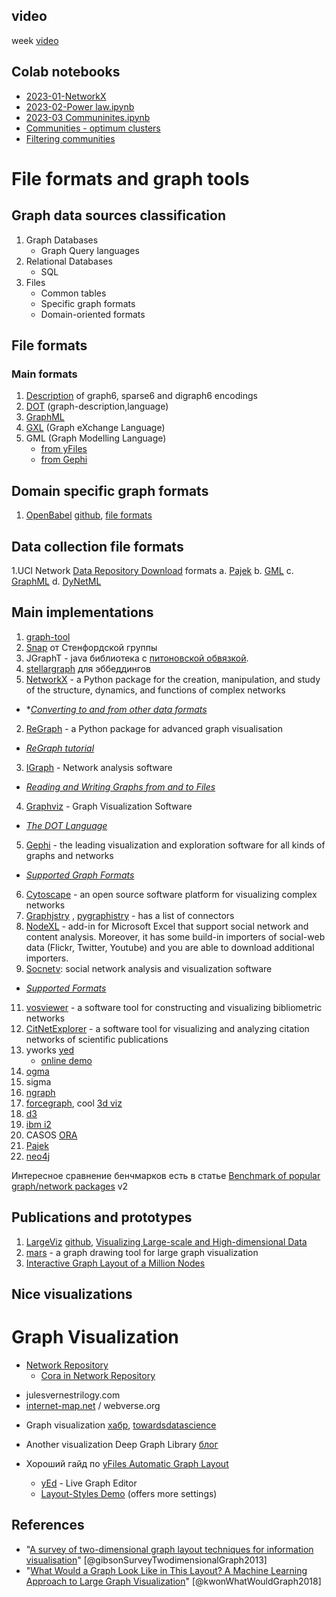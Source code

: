 ## video
week [video](https://youtu.be/nMPPsBsC5vo)


## Colab notebooks
- [2023-01-NetworkX](https://colab.research.google.com/drive/1f-j5Zum7M-gjEdpR7AzXZcCDs17294Ei?usp=sharing)
- [2023-02-Power law.ipynb](https://colab.research.google.com/drive/1rJ2izbexWLO9yxEiPWKUOPeuxnCn_gG5?usp=sharing)
- [2023-03 Communinites.ipynb](https://colab.research.google.com/drive/1ayB9aAXKMUDJFl7-g07nVXXobb74C5Iz?usp=sharing)
- [Communities - optimum clusters](https://colab.research.google.com/drive/1apjW45Du5fUxH4nN93gUD2DG0JWyY2X7?usp=sharing)
- [Filtering communities](https://colab.research.google.com/drive/1VKFqnFvuTmqJWZdArcIMwypZBYu0R-Zi?usp=sharing)


# File formats and graph tools

## Graph data sources classification

1. Graph Databases
    * Graph Query languages
3. Relational Databases
    * SQL
3. Files
    * Common tables
    * Specific graph formats
    * Domain-oriented formats
## File formats

### Main formats

1. [Description](http://users.cecs.anu.edu.au/~bdm/data/formats.txt) of graph6, sparse6 and digraph6 encodings
2. [DOT](https://en.wikipedia.org/wiki/Dot) (graph-description,language)
3. [GraphML](http://graphml.graphdrawing.org/specification.html)
4. [GXL](http://www.gupro.de/GXL/) (Graph eXchange Language)
5. GML (Graph Modelling Language)
    * [from yFiles](https://docs.yworks.com/yfiles/doc/developers-guide/gml.html) 
    * [from Gephi](https://gephi.org/users/supported-graph-formats/gml-format/)
## Domain specific graph formats

1. [OpenBabel](http://openbabel.org/wiki/Main_Page)
[github](https://github.com/openbabel/openbabel/), [file formats](https://github.com/openbabel/documentation/tree/master/FileFormats)

## Data collection file formats

1.UCI Network [Data Repository Download](http://networkdata.ics.uci.edu/getting_started.php) formats
a.	[Pajek](http://mrvar.fdv.uni-lj.si/pajek/)
b.	[GML](https://networkx.org/documentation/networkx-1.9/reference/readwrite.gml.html)
c.	[GraphML](http://graphml.graphdrawing.org/)
d.	[DyNetML](http://www.casos.cs.cmu.edu/projects/dynetml/)

## Main implementations
1. [graph-tool](https://graph-tool.skewed.de/)
2. [Snap](https://snap.stanford.edu/snappy/index.html) от Стенфордской группы
3. JGraphT - java библиотека с [питоновской обвязкой](https://medium.com/@dimitrios.michail/announcing-the-python-bindings-of-jgrapht-918d0cf386de).
4. [stellargraph](https://stellargraph.readthedocs.io/en/stable/) для эббеддингов
1. [NetworkX](http://networkx.org/) - a Python package for the creation, manipulation, and study of the structure, dynamics, and functions of complex networks
* *[*Converting to and from other data formats*](http://networkx.org/documentation/stable/reference/convert.html#)
2. [ReGraph](https://cambridge-intelligence.com/regraph/) - a Python package for advanced graph visualisation
* [*ReGraph tutorial*](https://cambridge-intelligence.com/python-graph-visualization-using-jupyter-regraph/)
3. [IGraph](https://igraph.org/) - Network analysis software
* [*Reading and Writing Graphs from and to Files*](https://igraph.org/c/doc/igraph-Foreign.html)
4. [Graphviz](http://graphviz.org/) - Graph Visualization Software
* [*The DOT Language*](http://graphviz.org/doc/info/lang.html)
5. [Gephi](https://gephi.org/) - the leading visualization and exploration software for all kinds of graphs and networks
* [*Supported Graph Formats*](https://gephi.org/users/supported-graph-formats/)
6. [Cytoscape](https://cytoscape.org/) - an open source software platform for visualizing complex networks 
7. [Graphjstry](https://www.graphistry.com/) , [pygraphistry](https://github.com/graphistry/pygraphistry) - has a list of connectors
8. [NodeXL](https://www.smrfoundation.org/nodexl/) - add-in for Microsoft Excel that support social network and content analysis. Moreover, it has some build-in importers of social-web data (Flickr, Twitter, Youtube) and you are able to download additional importers.
10. [Socnetv](https://socnetv.org/): social network analysis and visualization software
* [*Supported Formats*](https://socnetv.org/docs/formats.html)
11. [vosviewer](https://www.vosviewer.com/) - a software tool for constructing and visualizing bibliometric networks
12. [CitNetExplorer](https://www.citnetexplorer.nl/) - a software tool for visualizing and analyzing citation networks of scientific publications
13. yworks [yed](https://www.yworks.com/products/yed)
    * [online demo](https://www.yworks.com/products/yfiles/demos)
14. [ogma](https://doc.linkurio.us/ogma/latest/) 
15. sigma
16. [ngraph](https://github.com/anvaka/map-of-github)
17. [forcegraph](https://github.com/vasturiano/force-graph), cool [3d viz](https://vasturiano.github.io/3d-force-graph/example/large-graph/)
18. [d3](https://d3js.org/)
19. [ibm i2](https://www.ibm.com/security/resources/demos/i2-analysts-notebook-demo/)
20. CASOS [ORA](http://www.casos.cs.cmu.edu/projects/ora/)
21. [Pajek](http://vlado.fmf.uni-lj.si/pub/networks/pajek/)
22. [neo4j](https://neo4j.com/developer/tools-graph-visualization/)

Интересное сравнение бенчмарков есть в статье [Benchmark of popular graph/network packages](https://www.timlrx.com/blog/benchmark-of-popular-graph-network-packages-v2) v2

## Publications and prototypes
1. [LargeViz](https://github.com/lferry007/LargeVis)
[github](https://github.com/elbamos/largeVis), [Visualizing Large-scale and High-dimensional Data](https://arxiv.org/abs/1602.00370)
2. [mars](https://github.com/marckhoury/mars) - a graph drawing tool for large graph visualization
3. [Interactive Graph Layout of a Million Nodes](https://www.mdpi.com/2227-9709/3/4/23/htm)

## Nice visualizations

# Graph Visualization

* [Network Repository](https://networkrepository.com/)
    * [Cora in Network Repository](https://networkrepository.com/graphvis.php?d=./data/gsm50/labeled/cora.edges)

- julesvernestrilogy.com
- [internet-map.net](http://internet-map.net) / webverse.org

* Graph visualization [хабр](https://habr.com/ru/company/ods/blog/464715/), [towardsdatascience](https://towardsdatascience.com/large-graph-visualization-tools-and-approaches-2b8758a1cd59) 
* Another visualization Deep Graph Library [блог](https://www.dgl.ai/blog/2019/02/17/gat.html)

* Хороший гайд по [yFiles Automatic Graph Layout](https://www.youtube.com/watch?v=AkR6r1FbRdY)
    * [yEd](https://www.yworks.com/yed-live/) - Live Graph Editor
    * [Layout-Styles Demo](https://live.yworks.com/demos/layout/layoutstyles/index.html) (offers more settings)

## References
* "[A survey of two-dimensional graph layout techniques for information visualisation](https://dl.dropboxusercontent.com/s/p4aoaxpyij0ml7x/1473871612455749.pdf)" [@gibsonSurveyTwodimensionalGraph2013]
* "[What Would a Graph Look Like in This Layout? A Machine Learning Approach to Large Graph Visualization](https://arxiv.org/pdf/1710.04328.pdf)" [@kwonWhatWouldGraph2018]
